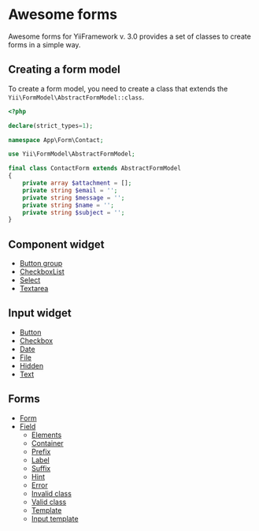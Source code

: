 # Awesome forms

Awesome forms for YiiFramework v. 3.0 provides a set of classes to create forms in a simple way.

## Creating a form model

To create a form model, you need to create a class that extends the `Yii\FormModel\AbstractFormModel::class`.

```php
<?php

declare(strict_types=1);

namespace App\Form\Contact;

use Yii\FormModel\AbstractFormModel;

final class ContactForm extends AbstractFormModel
{
    private array $attachment = [];
    private string $email = '';
    private string $message = '';
    private string $name = '';
    private string $subject = '';
}
```
## Component widget

- [Button group](/docs/component/button-group.md)
- [CheckboxList](/docs/component/checkboxlist.md)
- [Select](/docs/component/select.md)
- [Textarea](/docs/component/textarea.md)

## Input widget

- [Button](/docs/input/button.md)
- [Checkbox](/docs/input/checkbox.md)
- [Date](/docs/input/date.md)
- [File](/docs/input/file.md)
- [Hidden](/docs/input/hidden.md)
- [Text](/docs/input/text.md)

## Forms

- [Form](/docs/component/form.md)
- [Field](/docs/component/field.md)
    - [Elements](/docs/component/field.md#elements)
    - [Container](/docs/component/field.md#container)
    - [Prefix](/docs/component/field.md#prefix)
    - [Label](/docs/field/label.md)    
    - [Suffix](/docs/component/field.md#prefix)
    - [Hint](/docs/field/hint.md)
    - [Error](/docs/field/error.md)
    - [Invalid class](/docs/component/field.md#invalid-class)
    - [Valid class](/docs/component/field.md#valid-class)
    - [Template](/docs/component/field.md#template)
    - [Input template](/docs/component/field.md#input-template)
